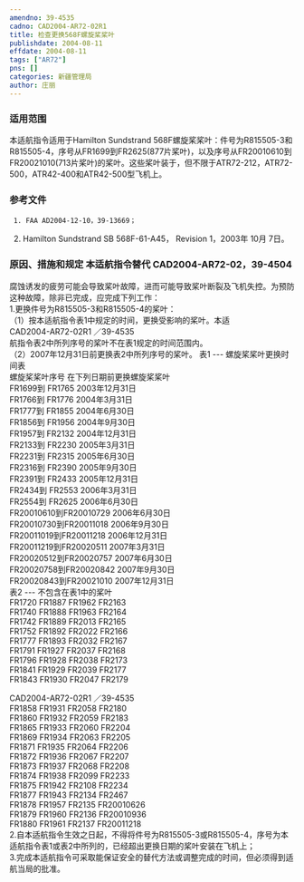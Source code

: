 ```yaml
---
amendno: 39-4535  
cadno: CAD2004-AR72-02R1  
title: 检查更换568F螺旋桨桨叶  
publishdate: 2004-08-11  
effdate: 2004-08-11  
tags: ["AR72"]  
pns: []  
categories: 新疆管理局  
author: 庄丽  
---
```

  
### 适用范围  
本适航指令适用于Hamilton Sundstrand 568F螺旋桨桨叶：件号为R815505-3和R815505-4，序号从FR1699到FR2625(877片桨叶)，以及序号从FR20010610到FR20021010(713片桨叶)的桨叶。这些桨叶装于，但不限于ATR72-212，ATR72-500，ATR42-400和ATR42-500型飞机上。  
  
<!--more-->  
### 参考文件  
     1. FAA AD2004-12-10，39-13669；  
2. Hamilton Sundstrand SB 568F-61-A45， Revision 1，2003年 10月 7日。  
  
### 原因、措施和规定 本适航指令替代 CAD2004-AR72-02，39-4504  
腐蚀诱发的疲劳可能会导致桨叶故障，进而可能导致桨叶断裂及飞机失控。为预防这种故障，除非已完成，应完成下列工作：  
    1.更换件号为R815505-3和R815505-4的桨叶：  
    （1）按本适航指令表1中规定的时间，更换受影响的桨叶。本适  
 CAD2004-AR72-02R1 ／39-4535  
航指令表2中所列序号的桨叶不在表1规定的时间范围内。  
    （2）2007年12月31日前更换表2中所列序号的桨叶。 表1 --- 螺旋桨桨叶更换时间表  
螺旋桨桨叶序号  在下列日期前更换螺旋桨桨叶  
FR1699到 FR1765                 2003年12月31日  
FR1766到 FR1776                 2004年3月31日  
FR1777到 FR1855                 2004年6月30日  
FR1856到 FR1956                 2004年9月30日  
FR1957到 FR2132                 2004年12月31日  
FR2133到 FR2230                 2005年3月31日  
FR2231到 FR2315                 2005年6月30日  
FR2316到 FR2390                 2005年9月30日  
FR2391到 FR2433                 2005年12月31日  
FR2434到 FR2553                 2006年3月31日  
FR2554到 FR2625                 2006年6月30日  
FR20010610到FR20010729  2006年6月30日  
FR20010730到FR20011018  2006年9月30日  
FR20011019到FR20011218  2006年12月31日  
FR20011219到FR20020511  2007年3月31日  
FR20020512到FR20020757  2007年6月30日  
FR20020758到FR20020842  2007年9月30日  
FR20020843到FR20021010  2007年12月31日  
表2 --- 不包含在表1中的桨叶  
FR1720  FR1887  FR1962  FR2163  
FR1740  FR1888  FR1963  FR2164  
FR1742  FR1889  FR2013  FR2165  
FR1752  FR1892  FR2022  FR2166  
FR1777  FR1893  FR2032  FR2167  
FR1791  FR1927  FR2037  FR2168  
FR1796  FR1928  FR2038  FR2173  
FR1841  FR1929  FR2039  FR2177  
FR1843  FR1930  FR2047  FR2179  
  
 CAD2004-AR72-02R1 ／39-4535  
FR1858  FR1931  FR2058  FR2180  
FR1860  FR1932  FR2059  FR2183  
FR1865  FR1933  FR2060  FR2204  
FR1869  FR1934  FR2063  FR2205  
FR1871  FR1935  FR2064  FR2206  
FR1872  FR1936  FR2067  FR2207  
FR1873  FR1937  FR2068  FR2208  
FR1874  FR1938  FR2099  FR2233  
FR1875  FR1942  FR2108  FR2234  
FR1877  FR1943  FR2134  FR2467  
FR1878  FR1957  FR2135  FR20010626  
FR1879  FR1960  FR2136  FR20010936  
FR1880  FR1961  FR2137  FR20011218  
    2.自本适航指令生效之日起，不得将件号为R815505-3或R815505-4，序号为本适航指令表1或表2中所列的，已经超出更换日期的桨叶安装在飞机上；  
    3.完成本适航指令可采取能保证安全的替代方法或调整完成的时间，但必须得到适航当局的批准。  
  
